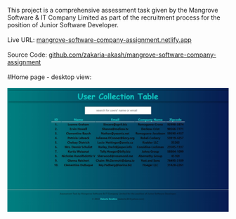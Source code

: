 This project is a comprehensive assessment task given by the Mangrove Software & IT Company Limited as part of the recruitment process for the position of Junior Software Developer.
<br /><br />
Live URL: [mangrove-software-company-assignment.netlify.app](https://mangrove-software-company-assignment.netlify.app/)
<br /><br />
Source Code: [github.com/zakaria-akash/mangrove-software-company-assignment](https://github.com/zakaria-akash/mangrove-software-company-assignment)
<br /><br />
#Home page - desktop view:
<br /><br />
![Home Page](/screenshot1.jpg)
<br /><br />